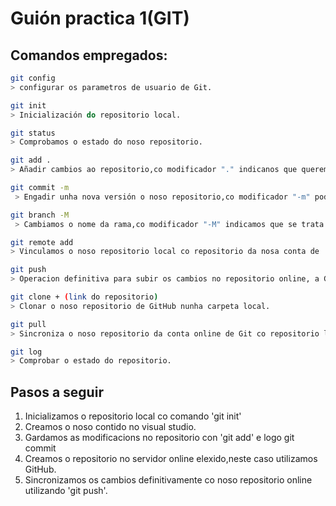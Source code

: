 # Guión practica 1(GIT)

## Comandos empregados:

```bash
git config 
> configurar os parametros de usuario de Git.
```     

```bash
git init        
> Inicialización do repositorio local.
```

```bash
git status        
> Comprobamos o estado do noso repositorio.
```

```bash
git add .       
> Añadir cambios ao repositorio,co modificador "." indicanos que queremos engadir todo.
``` 

```bash
git commit -m  
 > Engadir unha nova versión o noso repositorio,co modificador "-m" podemos   engadir un comentario.
``` 

```bash
git branch -M    
 > Cambiamos o nome da rama,co modificador "-M" indicamos que se trata da rama Main.
``` 

```bash
git remote add     
> Vinculamos o noso repositorio local co repositorio da nosa conta de  GitHub.
``` 

```bash
git push    
> Operacion definitiva para subir os cambios no repositorio online, a GitHub.
``` 

```bash
git clone + (link do repositorio)  
> Clonar o noso repositorio de GitHub nunha carpeta local.
``` 

```bash
git pull       
> Sincroniza o noso repositorio da conta online de Git co repositorio local,trae os cambios o noso repositorio local.
``` 

```bash
git log      
> Comprobar o estado do repositorio.
```



## Pasos a seguir

1. Inicializamos o repositorio local co comando 'git init'
2. Creamos o noso contido no visual studio.
3. Gardamos as modificacions no repositorio con 'git add' e logo git commit
4. Creamos o repositorio no servidor online elexido,neste caso utilizamos GitHub.
5. Sincronizamos os cambios definitivamente co noso repositorio online utilizando 'git push'.
 

